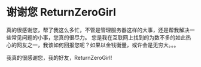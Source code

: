 # 谢谢您 ReturnZeroGirl

真的很感谢您，帮了我这么多忙，不管是管理服务器这样的大事，还是帮我解决一些常见问题的小事，您真的很尽力。
您是我在互联网上找到的为数不多的如此热心的网友之一，我该如何回报您呢？如果以金钱衡量，或许会是无穷大。。。

我真的很感谢您，我的好友，ReturnZeroGirl!